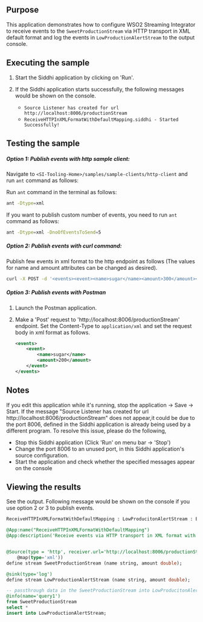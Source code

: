 ## Purpose

This application demonstrates how to configure WSO2 Streaming Integrator to receive events to the `SweetProductionStream` via HTTP transport in XML default format and log the events in `LowProductionAlertStream` to the output console.

## Executing the sample

1. Start the Siddhi application by clicking on 'Run'.
2. If the Siddhi application starts successfully, the following messages would be shown on the console.
  
    * `Source Listener has created for url http://localhost:8006/productionStream`
    * `ReceiveHTTPInXMLFormatWithDefaultMapping.siddhi - Started Successfully!`

## Testing the sample

##### Option 1: Publish events with http sample client:

Navigate to `<SI-Tooling-Home>/samples/sample-clients/http-client` and run `ant` command as follows:

Run `ant` command in the terminal  as follows:

```bash
ant -Dtype=xml
```

If you want to publish custom number of events, you need to run `ant` command as follows:

```bash
ant -Dtype=xml -DnoOfEventsToSend=5
```

##### Option 2: Publish events with curl command:

Publish few events in xml format to the http endpoint as follows (The values for name and amount attributes can be changed as desired).

```bash
curl -X POST -d '<events><event><name>sugar</name><amount>300</amount></event></events>' http://localhost:8006/productionStream --header "Content-Type:application/xml"
```

##### Option 3: Publish events with Postman

1. Launch the Postman application.
2. Make a 'Post' request to 'http://localhost:8006/productionStream' endpoint. Set the Content-Type to `application/xml` and set the request body in xml format as follows.

    ```xml
    <events>
        <event>
            <name>sugar</name>
            <amount>200</amount>
        </event>
    </events>
    ```

## Notes

If you edit this application while it's running, stop the application -> Save -> Start.
If the message "Source Listener has created for url http://localhost:8006/productionStream" does not appear,it could be due to the port 8006, defined in the Siddhi application is already being used by a different program. To resolve this issue, please do the following,

* Stop this Siddhi application (Click 'Run' on menu bar -> 'Stop')
* Change the port 8006 to an unused port, in this Siddhi application's source configuration.
* Start the application and check whether the specified messages appear on the console

## Viewing the results

See the output. Following message would be shown on the console if you use option 2 or 3 to publish events.

```bash
ReceiveHTTPInXMLFormatWithDefaultMapping : LowProducitonAlertStream : Event{timestamp=1511938781887, data=[sugar, 300.0], isExpired=false}
```

```sql
@App:name("ReceiveHTTPInXMLFormatWithDefaultMapping")
@App:description('Receive events via HTTP transport in XML format with default mapping and view the output on the console.')


@Source(type = 'http', receiver.url='http://localhost:8006/productionStream', basic.auth.enabled='false',
    @map(type='xml'))
define stream SweetProductionStream (name string, amount double);

@sink(type='log')
define stream LowProductionAlertStream (name string, amount double);

-- passthrough data in the SweetProductionStream into LowProducitonAlertStream
@info(name='query1')
from SweetProductionStream
select *
insert into LowProductionAlertStream;
```
